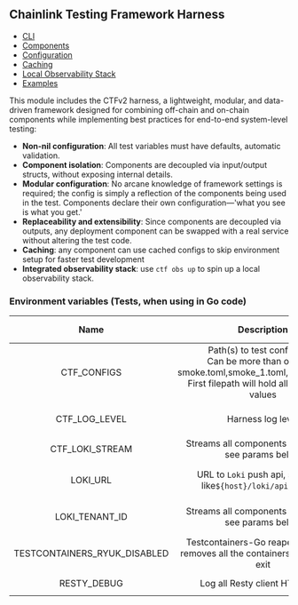 ## Chainlink Testing Framework Harness

<!-- TOC -->
* [CLI](./cmd/README.md)
* [Components](./COMPONENTS.md)
* [Configuration](./CONFIGURATION.md)
* [Caching](./CACHING.md)
* [Local Observability Stack](./cmd/observability/README.md)
* [Examples](https://github.com/smartcontractkit/chainlink/tree/8e8597aa14c39c48ed4b3261f6080fa43b5d7cd0/e2e/capabilities)
<!-- TOC -->

This module includes the CTFv2 harness, a lightweight, modular, and data-driven framework designed for combining off-chain and on-chain components while implementing best practices for end-to-end system-level testing:

- **Non-nil configuration**: All test variables must have defaults, automatic validation.
- **Component isolation**: Components are decoupled via input/output structs, without exposing internal details.
- **Modular configuration**: No arcane knowledge of framework settings is required; the config is simply a reflection of the components being used in the test. Components declare their own configuration—'what you see is what you get.'
- **Replaceability and extensibility**: Since components are decoupled via outputs, any deployment component can be swapped with a real service without altering the test code.
- **Caching**: any component can use cached configs to skip environment setup for faster test development
- **Integrated observability stack**: use `ctf obs up` to spin up a local observability stack.


### Environment variables (Tests, when using in Go code)
|             Name             |                                                                      Description                                                                       |          Possible values | Default |        Required?         |
|:----------------------------:|:------------------------------------------------------------------------------------------------------------------------------------------------------:|-------------------------:|:-------:|:------------------------:|
|         CTF_CONFIGS          | Path(s) to test config files. <br/>Can be more than one, ex.: smoke.toml,smoke_1.toml,smoke_2.toml.<br/>First filepath will hold all the merged values | Any valid TOML file path |         |            ✅             |
|        CTF_LOG_LEVEL         |                                                                   Harness log level                                                                    | `info`, `debug`, `trace` | `info`  |            🚫            |
|       CTF_LOKI_STREAM        |                                                Streams all components logs to `Loki`, see params below                                                 |          `true`, `false` | `false` |            🚫            |
|           LOKI_URL           |                                            URL to `Loki` push api, should be like`${host}/loki/api/v1/push`                                            |                      URL |    -    | If you use `Loki` then ✅ |
|        LOKI_TENANT_ID        |                                                Streams all components logs to `Loki`, see params below                                                 |          `true`, `false` |    -    | If you use `Loki` then ✅ |
| TESTCONTAINERS_RYUK_DISABLED |                                   Testcontainers-Go reaper container, removes all the containers after the test exit                                   |          `true`, `false` | `false` |            🚫            |
|         RESTY_DEBUG          |                                                            Log all Resty client HTTP calls                                                             |          `true`, `false` | `false` |            🚫            |
